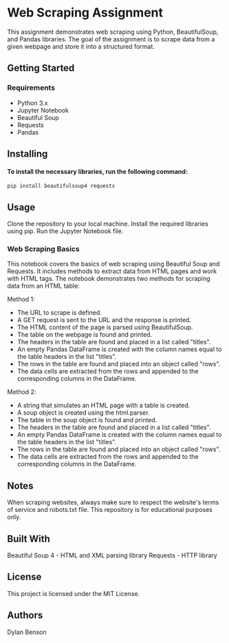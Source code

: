 # Web Scraping Assignment

This assignment demonstrates web scraping using Python, BeautifulSoup, and Pandas libraries. The goal of the assignment is to scrape data from a given webpage and store it into a structured format.

## Getting Started
### Requirements

- Python 3.x
- Jupyter Notebook
- Beautiful Soup
- Requests
- Pandas

## Installing
#### To install the necessary libraries, run the following command:

```pip install beautifulsoup4 requests```

## Usage
Clone the repository to your local machine.
Install the required libraries using pip.
Run the Jupyter Notebook file.

### Web Scraping Basics
This notebook covers the basics of web scraping using Beautiful Soup and Requests. It includes methods to extract data from HTML pages and work with HTML tags.
The notebook demonstrates two methods for scraping data from an HTML table:

Method 1:

- The URL to scrape is defined.
- A GET request is sent to the URL and the response is printed.
- The HTML content of the page is parsed using BeautifulSoup.
- The table on the webpage is found and printed.
- The headers in the table are found and placed in a list called "titles".
- An empty Pandas DataFrame is created with the column names equal to the table headers in the list "titles".
- The rows in the table are found and placed into an object called "rows".
- The data cells are extracted from the rows and appended to the corresponding columns in the DataFrame.

Method 2:

- A string that simulates an HTML page with a table is created.
- A soup object is created using the html.parser.
- The table in the soup object is found and printed.
- The headers in the table are found and placed in a list called "titles".
- An empty Pandas DataFrame is created with the column names equal to the table headers in the list "titles".
- The rows in the table are found and placed into an object called "rows".
- The data cells are extracted from the rows and appended to the corresponding columns in the DataFrame.

## Notes
When scraping websites, always make sure to respect the website's terms of service and robots.txt file.
This repository is for educational purposes only.

## Built With
Beautiful Soup 4 - HTML and XML parsing library
Requests - HTTP library

## License
This project is licensed under the MIT License.

## Authors
Dylan Benson
